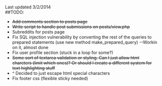 Last updated 3/2/2014 <br/>
##TODO: 
- ~~Add comments section to posts page~~
- ~~Write script to handle post submissions on posts/view.php~~
- Subreddits for posts page
- Fix SQL injection vulnerability by converting the rest of the queries to prepared statements (use new method make_prepared_query) --Workin on it, almost done
- Fix user profile section (stuck in a loop for some?)
- ~~Some sort of textarea validation or styling. Can I just allow html charcters (limit which ones)? Or should I create a different system for text highlighting stuff~~
- ^ Decided to just escape html special characters
- Fix footer css (flexible sticky needed)